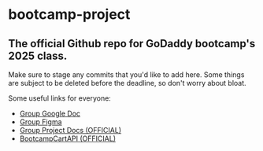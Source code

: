 # bootcamp-project

## The official Github repo for GoDaddy bootcamp's 2025 class. 

Make sure to stage any commits that you'd like to add here. Some things are subject to be deleted before the deadline, so don't worry about bloat. 

Some useful links for everyone:
- [Group Google Doc](https://docs.google.com/document/d/1M1NF-a2GxmrUhIK5CsOaiV-rZ7A3qEL6fHy4__R4Ya0/edit?tab=t.0)
- [Group Figma](https://www.figma.com/design/wOwoPRc4faycvZOohWg0PQ/bootcamp-group-project?node-id=0-1&p=f&t=DM6WD8uldW3QTxMF-0)
- [Group Project Docs (OFFICIAL)](https://godaddy-corp.atlassian.net/wiki/spaces/URBC/pages/3833345069/Group+Project+-+2025+Bootcamp)
- [BootcampCartAPI (OFFICIAL)](https://github.com/thoag-godaddy/BootCampCart-API/tree/main)
